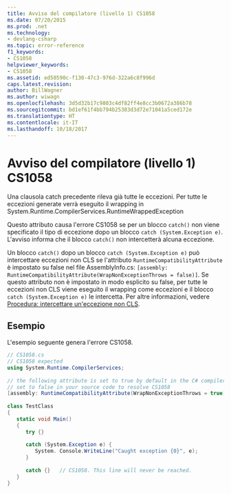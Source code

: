 ```yaml
---
title: Avviso del compilatore (livello 1) CS1058
ms.date: 07/20/2015
ms.prod: .net
ms.technology:
- devlang-csharp
ms.topic: error-reference
f1_keywords:
- CS1058
helpviewer_keywords:
- CS1058
ms.assetid: ed50590c-f130-47c3-976d-322a6c8f996d
caps.latest.revision: 
author: BillWagner
ms.author: wiwagn
ms.openlocfilehash: 3d5d32b17c9803c4df82ff4e8cc3b0672a386b78
ms.sourcegitcommit: bd1ef61f4bb794b25383d3d72e71041a5ced172e
ms.translationtype: HT
ms.contentlocale: it-IT
ms.lasthandoff: 10/18/2017
---
```

# <a name="compiler-warning-level-1-cs1058"></a>Avviso del compilatore (livello 1) CS1058
Una clausola catch precedente rileva già tutte le eccezioni. Per tutte le eccezioni generate verrà eseguito il wrapping in System.Runtime.CompilerServices.RuntimeWrappedException  
  
 Questo attributo causa l'errore CS1058 se per un blocco `catch()` non viene specificato il tipo di eccezione dopo un blocco `catch (System.Exception e)`. L'avviso informa che il blocco `catch()` non intercetterà alcuna eccezione.  
  
 Un blocco `catch()` dopo un blocco `catch (System.Exception e)` può intercettare eccezioni non CLS se l'attributo `RuntimeCompatibilityAttribute` è impostato su false nel file AssemblyInfo.cs: `[assembly: RuntimeCompatibilityAttribute(WrapNonExceptionThrows = false)]`. Se questo attributo non è impostato in modo esplicito su false, per tutte le eccezioni non CLS viene eseguito il wrapping come eccezioni e il blocco `catch (System.Exception e)` le intercetta. Per altre informazioni, vedere [Procedura: intercettare un'eccezione non CLS](../../../csharp/programming-guide/exceptions/how-to-catch-a-non-cls-exception.md).  
  
## <a name="example"></a>Esempio  
 L'esempio seguente genera l'errore CS1058.  
  
```csharp  
// CS1058.cs  
// CS1058 expected  
using System.Runtime.CompilerServices;  
  
// the following attribute is set to true by default in the C# compiler  
// set to false in your source code to resolve CS1058  
[assembly: RuntimeCompatibilityAttribute(WrapNonExceptionThrows = true)]  
  
class TestClass   
{  
   static void Main()   
   {  
      try {}  
  
      catch (System.Exception e) {   
         System. Console.WriteLine("Caught exception {0}", e);  
      }  
  
      catch {}   // CS1058. This line will never be reached.  
   }  
}  
```
